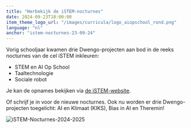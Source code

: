```yaml
---
title: "Herbekijk de iSTEM-nocturnes"
date: 2024-09-23T18:00:00
item_theme_logo_url: "/images/curricula/logo_aiopschool_rond.png"
language: "nl"
anchor: "istem-nocturnes-23-09-24"
---
```


Vorig schooljaar kwamen drie Dwengo-projecten aan bod in de reeks nocturnes van de cel iSTEM inkleuren:
- STEM en AI Op School
- Taaltechnologie
- Sociale robot

Je kan de opnames bekijken via [de iSTEM-website](https://www.istem.be/agenda/istem-nocturnes/).

Of schrijf je in voor de nieuwe nocturnes. Ook nu worden er drie Dwengo-projecten toegelicht: AI en Klimaat (KIKS), Bias in AI en Theremin!

![iSTEM-Nocturnes-2024-2025](https://github.com/user-attachments/assets/538c02d7-2f47-4844-9cf3-bcbaf0bb5cfd)
